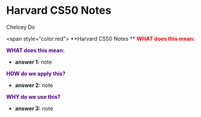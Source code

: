 # **Harvard CS50 Notes**
 <span style="color:fuschia"> Chelcey Do</span>

<span style="color:red”> **Harvard CS50 Notes **</span>
<span style="color:red"> **WHAT does this mean:**</span>

<span style="color:indigo"> **WHAT does this mean:**</span>
* **answer 1:** note

<span style="color:indigo"> **HOW do we apply this?**</span>
* **answer 2:** note

<span style="color:indigo"> **WHY do we use this?**</span>
* **answer 3:** note
